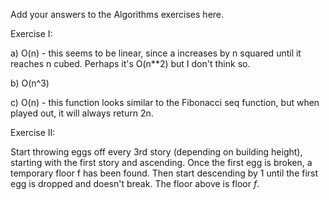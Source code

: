 Add your answers to the Algorithms exercises here.

Exercise I:

a) O(n) - this seems to be linear, since a increases by n squared until it reaches n cubed. Perhaps it's O(n**2) but I don't think so.

b) O(n^3)

c) O(n) - this function looks similar to the Fibonacci seq function, but when played out, it will always return 2n.

Exercise II:

Start throwing eggs off every 3rd story (depending on building height), starting with the first story and ascending. Once the first egg is broken, a temporary floor f has been found. Then start descending by 1 until the first egg is dropped and doesn't break. The floor above is floor _f_.
